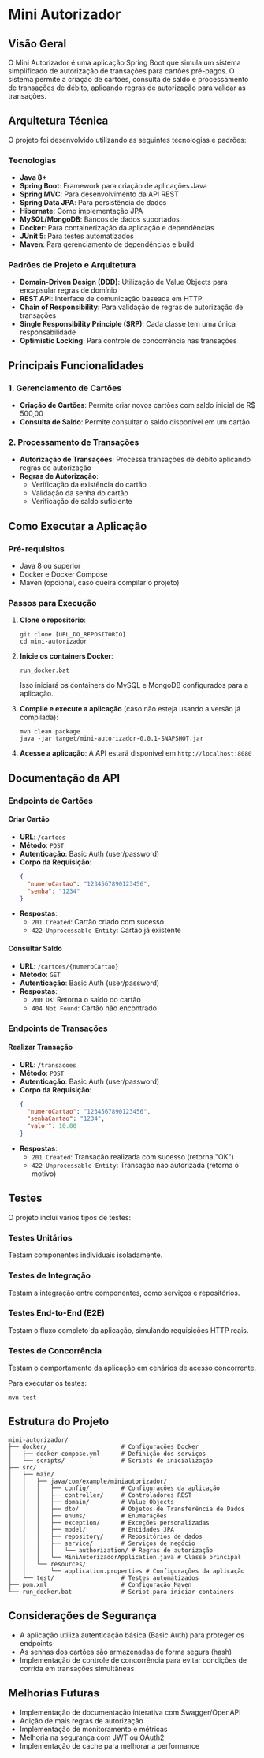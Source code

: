 # Mini Autorizador

## Visão Geral

O Mini Autorizador é uma aplicação Spring Boot que simula um sistema simplificado de autorização de transações para cartões pré-pagos. O sistema permite a criação de cartões, consulta de saldo e processamento de transações de débito, aplicando regras de autorização para validar as transações.

## Arquitetura Técnica

O projeto foi desenvolvido utilizando as seguintes tecnologias e padrões:

### Tecnologias

- **Java 8+**
- **Spring Boot**: Framework para criação de aplicações Java
- **Spring MVC**: Para desenvolvimento da API REST
- **Spring Data JPA**: Para persistência de dados
- **Hibernate**: Como implementação JPA
- **MySQL/MongoDB**: Bancos de dados suportados
- **Docker**: Para containerização da aplicação e dependências
- **JUnit 5**: Para testes automatizados
- **Maven**: Para gerenciamento de dependências e build

### Padrões de Projeto e Arquitetura

- **Domain-Driven Design (DDD)**: Utilização de Value Objects para encapsular regras de domínio
- **REST API**: Interface de comunicação baseada em HTTP
- **Chain of Responsibility**: Para validação de regras de autorização de transações
- **Single Responsibility Principle (SRP)**: Cada classe tem uma única responsabilidade
- **Optimistic Locking**: Para controle de concorrência nas transações

## Principais Funcionalidades

### 1. Gerenciamento de Cartões

- **Criação de Cartões**: Permite criar novos cartões com saldo inicial de R$ 500,00
- **Consulta de Saldo**: Permite consultar o saldo disponível em um cartão

### 2. Processamento de Transações

- **Autorização de Transações**: Processa transações de débito aplicando regras de autorização
- **Regras de Autorização**:
  - Verificação da existência do cartão
  - Validação da senha do cartão
  - Verificação de saldo suficiente

## Como Executar a Aplicação

### Pré-requisitos

- Java 8 ou superior
- Docker e Docker Compose
- Maven (opcional, caso queira compilar o projeto)

### Passos para Execução

1. **Clone o repositório**:
   ```
   git clone [URL_DO_REPOSITORIO]
   cd mini-autorizador
   ```

2. **Inicie os containers Docker**:
   ```
   run_docker.bat
   ```
   Isso iniciará os containers do MySQL e MongoDB configurados para a aplicação.

3. **Compile e execute a aplicação** (caso não esteja usando a versão já compilada):
   ```
   mvn clean package
   java -jar target/mini-autorizador-0.0.1-SNAPSHOT.jar
   ```

4. **Acesse a aplicação**:
   A API estará disponível em `http://localhost:8080`

## Documentação da API

### Endpoints de Cartões

#### Criar Cartão
- **URL**: `/cartoes`
- **Método**: `POST`
- **Autenticação**: Basic Auth (user/password)
- **Corpo da Requisição**:
  ```json
  {
    "numeroCartao": "1234567890123456",
    "senha": "1234"
  }
  ```
- **Respostas**:
  - `201 Created`: Cartão criado com sucesso
  - `422 Unprocessable Entity`: Cartão já existente

#### Consultar Saldo
- **URL**: `/cartoes/{numeroCartao}`
- **Método**: `GET`
- **Autenticação**: Basic Auth (user/password)
- **Respostas**:
  - `200 OK`: Retorna o saldo do cartão
  - `404 Not Found`: Cartão não encontrado

### Endpoints de Transações

#### Realizar Transação
- **URL**: `/transacoes`
- **Método**: `POST`
- **Autenticação**: Basic Auth (user/password)
- **Corpo da Requisição**:
  ```json
  {
    "numeroCartao": "1234567890123456",
    "senhaCartao": "1234",
    "valor": 10.00
  }
  ```
- **Respostas**:
  - `201 Created`: Transação realizada com sucesso (retorna "OK")
  - `422 Unprocessable Entity`: Transação não autorizada (retorna o motivo)

## Testes

O projeto inclui vários tipos de testes:

### Testes Unitários
Testam componentes individuais isoladamente.

### Testes de Integração
Testam a integração entre componentes, como serviços e repositórios.

### Testes End-to-End (E2E)
Testam o fluxo completo da aplicação, simulando requisições HTTP reais.

### Testes de Concorrência
Testam o comportamento da aplicação em cenários de acesso concorrente.

Para executar os testes:
```
mvn test
```

## Estrutura do Projeto

```
mini-autorizador/
├── docker/                     # Configurações Docker
│   ├── docker-compose.yml      # Definição dos serviços
│   └── scripts/                # Scripts de inicialização
├── src/
│   ├── main/
│   │   ├── java/com/example/miniautorizador/
│   │   │   ├── config/         # Configurações da aplicação
│   │   │   ├── controller/     # Controladores REST
│   │   │   ├── domain/         # Value Objects
│   │   │   ├── dto/            # Objetos de Transferência de Dados
│   │   │   ├── enums/          # Enumerações
│   │   │   ├── exception/      # Exceções personalizadas
│   │   │   ├── model/          # Entidades JPA
│   │   │   ├── repository/     # Repositórios de dados
│   │   │   ├── service/        # Serviços de negócio
│   │   │   │   └── authorization/ # Regras de autorização
│   │   │   └── MiniAutorizadorApplication.java # Classe principal
│   │   └── resources/
│   │       └── application.properties # Configurações da aplicação
│   └── test/                   # Testes automatizados
├── pom.xml                     # Configuração Maven
└── run_docker.bat              # Script para iniciar containers
```

## Considerações de Segurança

- A aplicação utiliza autenticação básica (Basic Auth) para proteger os endpoints
- As senhas dos cartões são armazenadas de forma segura (hash)
- Implementação de controle de concorrência para evitar condições de corrida em transações simultâneas

## Melhorias Futuras

- Implementação de documentação interativa com Swagger/OpenAPI
- Adição de mais regras de autorização
- Implementação de monitoramento e métricas
- Melhoria na segurança com JWT ou OAuth2
- Implementação de cache para melhorar a performance